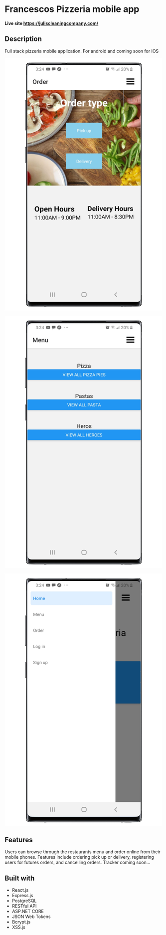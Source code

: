 # Francescos Pizzeria mobile app

#### Live site https://juliscleaningcompany.com/

## Description
Full stack pizzeria mobile application. For android and coming soon for IOS

![Francescos Pizzeria](/github_images/francescos1.png)<br/>

![Francescos Pizzeria](/github_images/francescos2.png)<br/>

![Francescos Pizzeria](/github_images/francescos3.png)<br/>

## Features
Users can browse through the restaurants menu and order online from their mobile phones. Features include ordering pick up or delivery, registering users for futures orders, and  cancelling orders.
Tracker coming soon...

## Built with
- React.js
- Express.js
- PostgreSQL
- RESTful API
- ASP.NET CORE
- JSON Web Tokens
- Bcrypt.js
- XSS.js